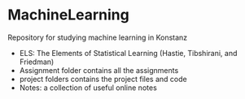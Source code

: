 # MachineLearning
Repository for studying machine learning in Konstanz

* ELS: The Elements of Statistical Learning (Hastie, Tibshirani, and Friedman)
* Assignment folder contains all the assignments
* project folders contains the project files and code
* Notes: a collection of useful online notes
